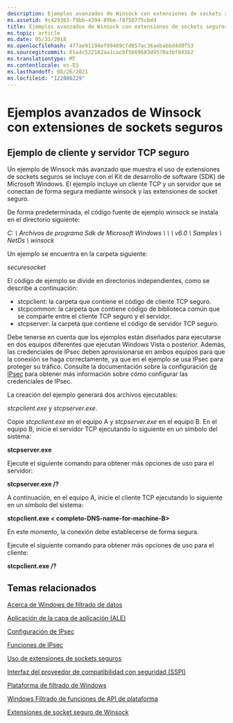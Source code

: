 ```yaml
---
description: Ejemplos avanzados de Winsock con extensiones de sockets seguros
ms.assetid: 9c429363-f9bb-4394-89be-f87507f5cbdd
title: Ejemplos avanzados de Winsock con extensiones de sockets seguros
ms.topic: article
ms.date: 05/31/2018
ms.openlocfilehash: 477ae91194ef09469cfd857ac36aebabbd4d0f53
ms.sourcegitcommit: 61a4c522182aa1cacbf5669683d9570a3bf043b2
ms.translationtype: MT
ms.contentlocale: es-ES
ms.lasthandoff: 08/26/2021
ms.locfileid: "122886229"
---
```

# <a name="advanced-winsock-samples-using-secure-socket-extensions"></a>Ejemplos avanzados de Winsock con extensiones de sockets seguros

## <a name="secure-tcp-client-and-server-sample"></a>Ejemplo de cliente y servidor TCP seguro

Un ejemplo de Winsock más avanzado que muestra el uso de extensiones de sockets seguros se incluye con el Kit de desarrollo de software (SDK) de Microsoft Windows. El ejemplo incluye un cliente TCP y un servidor que se conectan de forma segura mediante winsock y las extensiones de socket seguro.

De forma predeterminada, el código fuente de ejemplo winsock se instala en el directorio siguiente:

*C: \\ Archivos de programa Sdk de Microsoft Windows \\ \\ \\ v6.0 \\ Samples \\ NetDs \\ winsock*

Un ejemplo se encuentra en la carpeta siguiente:

*securesocket*

El código de ejemplo se divide en directorios independientes, como se describe a continuación:

-   stcpclient: la carpeta que contiene el código de cliente TCP seguro.
-   stcpcommon: la carpeta que contiene código de biblioteca común que se comparte entre el cliente TCP seguro y el servidor.
-   stcpserver: la carpeta que contiene el código de servidor TCP seguro.

Debe tenerse en cuenta que los ejemplos están diseñados para ejecutarse en dos equipos diferentes que ejecutan Windows Vista o posterior. Además, las credenciales de IPsec deben aprovisionarse en ambos equipos para que la conexión se haga correctamente, ya que en el ejemplo se usa IPsec para proteger su tráfico. Consulte la documentación sobre la configuración [de IPsec](/windows/desktop/FWP/ipsec-configuration) para obtener más información sobre cómo configurar las credenciales de IPsec.

La creación del ejemplo generará dos archivos ejecutables:

*stcpclient.exe* y *stcpserver.exe*.

Copie *stcpclient.exe* en el equipo A y *stcpserver.exe* en el equipo B. En el equipo B, inicie el servidor TCP ejecutando lo siguiente en un símbolo del sistema:

**stcpserver.exe**

Ejecute el siguiente comando para obtener más opciones de uso para el servidor:

**stcpserver.exe /?**

A continuación, en el equipo A, inicie el cliente TCP ejecutando lo siguiente en un símbolo del sistema:

**stcpclient.exe &lt; completo-DNS-name-for-machine-B&gt;**

En este momento, la conexión debe establecerse de forma segura.

Ejecute el siguiente comando para obtener más opciones de uso para el cliente:

**stcpclient.exe /?**

## <a name="related-topics"></a>Temas relacionados

<dl> <dt>

[Acerca de Windows de filtrado de datos](/windows/desktop/FWP/about-windows-filtering-platform)
</dt> <dt>

[Aplicación de la capa de aplicación (ALE)](/windows/desktop/FWP/application-layer-enforcement--ale-)
</dt> <dt>

[Configuración de IPsec](/windows/desktop/FWP/ipsec-configuration)
</dt> <dt>

[Funciones de IPsec](/windows/desktop/FWP/fwp-ipsec-functions)
</dt> <dt>

[Uso de extensiones de sockets seguros](using-secure-socket-extensions.md)
</dt> <dt>

[Interfaz del proveedor de compatibilidad con seguridad (SSPI)](/windows/desktop/Rpc/security-support-provider-interface-sspi-)
</dt> <dt>

[Plataforma de filtrado de Windows](/windows/desktop/FWP/windows-filtering-platform-start-page)
</dt> <dt>

[Windows Filtrado de funciones de API de plataforma](/windows/desktop/FWP/fwp-functions)
</dt> <dt>

[Extensiones de socket seguro de Winsock](winsock-secure-socket-extensions.md)
</dt> </dl>

 

 
